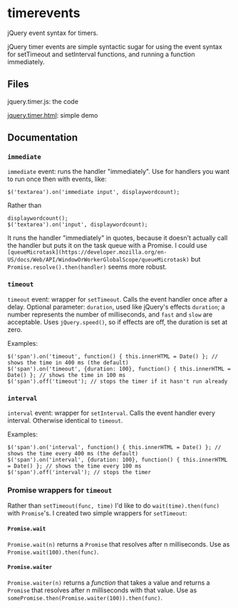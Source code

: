 timerevents
===========

jQuery event syntax for timers.

jQuery timer events are simple syntactic sugar for using the event syntax for 
setTimeout and setInterval functions, and running a function immediately.

Files
-----
jquery.timer.js: the code

[jquery.timer.html](http://dwachss.github.io/timerevents/jquery.timer.html): simple demo

Documentation
-------------

### `immediate`

`immediate` event: runs the handler "immediately". Use for handlers you want to run once then with events,
like:

	$('textarea').on('immediate input', displaywordcount);

Rather than
````
displaywordcount();
$('textarea').on('input', displaywordcount);
````
It runs the handler "immediately" in quotes, because it doesn't actually call the handler but puts it on the task queue with a Promise. I could use `[queueMicrotask](https://developer.mozilla.org/en-US/docs/Web/API/WindowOrWorkerGlobalScope/queueMicrotask)` but `Promise.resolve().then(handler)` seems more robust.

### `timeout`

`timeout` event: wrapper for `setTimeout`. Calls the event handler once after a delay. Optional parameter: `duration`, used like jQuery's effects
`duration`; a number represents the number of milliseconds, and `fast` and `slow` are acceptable.
Uses `jQuery.speed()`, so if effects are off, the duration is set at zero.

Examples:

	$('span').on('timeout', function() { this.innerHTML = Date() }; // shows the time in 400 ms (the default)
	$('span').on('timeout', {duration: 100}, function() { this.innerHTML = Date() }; // shows the time in 100 ms
	$('span').off('timeout'); // stops the timer if it hasn't run already

### `interval`

`interval` event: wrapper for `setInterval`. Calls the event handler every interval. Otherwise identical to `timeout`.

Examples:

	$('span').on('interval', function() { this.innerHTML = Date() }; // shows the time every 400 ms (the default)
	$('span').on('interval', {duration: 100}, function() { this.innerHTML = Date() }; // shows the time every 100 ms
	$('span').off('interval'); // stops the timer
	
### Promise wrappers for `timeout`

Rather than `setTimeout(func, time)` I'd like to do `wait(time).then(func)` with `Promise`'s. I created two simple wrappers for `setTimeout`:

#### `Promise.wait`
`Promise.wait(n)` returns a `Promise` that resolves after n milliseconds. Use as `Promise.wait(100).then(func)`.

#### `Promise.waiter`
`Promise.waiter(n)` returns a *function* that takes a value and returns a `Promise` that resolves after n milliseconds with that value. Use as `somePromise.then(Promise.waiter(100)).then(func)`.
